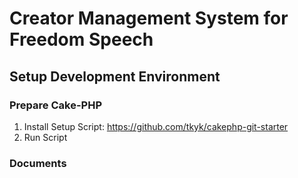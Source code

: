 Creator Management System for Freedom Speech
========================
## Setup Development Environment
### Prepare Cake-PHP
1. Install Setup Script: https://github.com/tkyk/cakephp-git-starter
2. Run Script

### Documents

